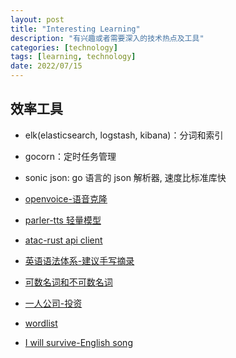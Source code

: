 ```yaml
---
layout: post
title: "Interesting Learning"
description: "有兴趣或者需要深入的技术热点及工具"
categories: [technology]
tags: [learning, technology]
date: 2022/07/15
---
```


## 效率工具

- elk(elasticsearch, logstash, kibana)：分词和索引

- gocorn：定时任务管理

- sonic json: go 语言的 json 解析器, 速度比标准库快

- [openvoice-语音克隆](https://research.myshell.ai/open-voice)

- [parler-tts 轻量模型](https://github.com/huggingface/parler-tts)

- [atac-rust api client](https://github.com/Julien-cpsn/ATAC)

- [英语语法体系-建议手写摘录](https://twitter.com/abskoop/status/1727366986953564669?s=20)

- [可数名词和不可数名词](https://t.me/EngMasters/11910)

- [一人公司-投资](https://t.me/jike_collection/9605)

- [wordlist](https://t.me/wuwuwuEnglish/459)

- [I will survive-English song](https://t.me/EngMasters/11917)
